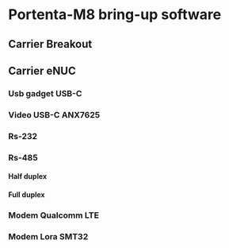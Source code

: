 # Portenta-M8 bring-up software

## Carrier Breakout

## Carrier eNUC

### Usb gadget USB-C

### Video USB-C ANX7625

### Rs-232

### Rs-485

#### Half duplex

#### Full duplex

### Modem Qualcomm LTE

### Modem Lora SMT32
